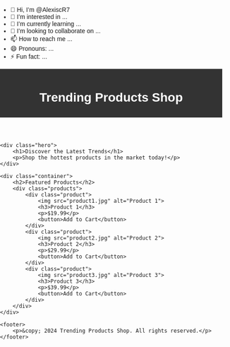 - 👋 Hi, I’m @AlexiscR7
- 👀 I’m interested in ...
- 🌱 I’m currently learning ...
- 💞️ I’m looking to collaborate on ...
- 📫 How to reach me ...
- 😄 Pronouns: ...
- ⚡ Fun fact: ...

<!---
AlexiscR7/AlexiscR7 is a ✨ special ✨ repository because its `README.md` (this file) appears on your GitHub profile.
You can click the Preview link to take a look at your changes.
--->
<!DOCTYPE html>
<html lang="en">
<head>
    <meta charset="UTF-8">
    <meta name="viewport" content="width=device-width, initial-scale=1.0">
    <title>Trending Products Shop</title>
    <style>
        body {
            font-family: Arial, sans-serif;
            margin: 0;
            padding: 0;
        }
        header {
            background-color: #333;
            color: white;
            padding: 10px 0;
            text-align: center;
        }
        .container {
            width: 80%;
            margin: 0 auto;
            padding: 20px;
        }
        .hero {
            background-image: url('hero-image.jpg');
            background-size: cover;
            background-position: center;
            padding: 60px 0;
            text-align: center;
            color: white;
        }
        .hero h1 {
            font-size: 3em;
            margin: 0;
        }
        .products {
            display: flex;
            flex-wrap: wrap;
            justify-content: space-between;
        }
        .product {
            flex: 1 1 calc(33% - 20px);
            box-shadow: 0 0 10px rgba(0, 0, 0, 0.1);
            margin: 10px;
            padding: 20px;
            text-align: center;
        }
        .product img {
            max-width: 100%;
            height: auto;
        }
        .product h3 {
            margin: 10px 0;
        }
        footer {
            background-color: #333;
            color: white;
            text-align: center;
            padding: 10px 0;
        }
    </style>
</head>
<body>
    <header>
        <h1>Trending Products Shop</h1>
    </header>

    <div class="hero">
        <h1>Discover the Latest Trends</h1>
        <p>Shop the hottest products in the market today!</p>
    </div>

    <div class="container">
        <h2>Featured Products</h2>
        <div class="products">
            <div class="product">
                <img src="product1.jpg" alt="Product 1">
                <h3>Product 1</h3>
                <p>$19.99</p>
                <button>Add to Cart</button>
            </div>
            <div class="product">
                <img src="product2.jpg" alt="Product 2">
                <h3>Product 2</h3>
                <p>$29.99</p>
                <button>Add to Cart</button>
            </div>
            <div class="product">
                <img src="product3.jpg" alt="Product 3">
                <h3>Product 3</h3>
                <p>$39.99</p>
                <button>Add to Cart</button>
            </div>
        </div>
    </div>

    <footer>
        <p>&copy; 2024 Trending Products Shop. All rights reserved.</p>
    </footer>
</body>
</html>

